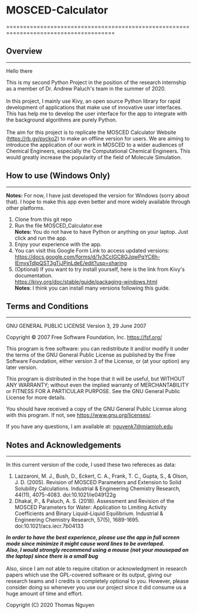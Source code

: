 # MOSCED-Calculator
======================================================================================
## Overview
-------------------
Hello there<br>

This is my second Python Project in the position of the research internship as a member of Dr. Andrew Paluch's team in the summer of 2020. <br>
<br>
In this project, I mainly use Kivy, an open source Python library for rapid development of applications that make use of innovative user interfaces. 
This has help me to develop the user interface for the app to integrate with the background algorithms are purely Python.<br>
<br>
The aim for this project is to replicate the MOSCED Calculator Website
(https://rb.gy/pycko2) to make an offline version for users. We are aiming to introduce the application of our work in MOSCED to a 
wider audiences of Chemical Engineers, especially the Computational Chemical Engineers. This would greatly increase the popularity of the field of Molecule Simulation.


## How to use (Windows Only)
-----------------------------
**Notes:** For now, I have just developed the version for Windows (sorry about that). I hope to make this app even better and more widely available through other platforms.

1. Clone from this git repo
2. Run the file MOSCED_Calculator.exe <br>
**Notes:** You do not have to have Python or anything on your laptop. Just click and run the app.
3. Enjoy your experience with the app.
4. You can visit this Google Form Link to access updated versions: <br>
https://docs.google.com/forms/d/1v3CcIGC8GJqwPqYC6h-lEmvsTdlpQST3gTjJPjnLdeE/edit?usp=sharing
5. (Optional) If you want to try install yourself, here is the link from Kivy's documentation.<br>
https://kivy.org/doc/stable/guide/packaging-windows.html <br>
**Notes**: I think you can install many versions following this guide.

## Terms and Conditions
-----------------------------
GNU GENERAL PUBLIC LICENSE
Version 3, 29 June 2007

Copyright © 2007 Free Software Foundation, Inc. <https://fsf.org/>

This program is free software: you can redistribute it and/or modify it under the terms of the GNU General Public License as published by the Free Software Foundation, either version 3 of the License, or (at your option) any later version.

This program is distributed in the hope that it will be useful, but WITHOUT ANY WARRANTY; without even the implied warranty of MERCHANTABILITY or FITNESS FOR A PARTICULAR PURPOSE. See the GNU General Public License for more details.

You should have received a copy of the GNU General Public License along with this program.  If not, see <https://www.gnu.org/licenses/>.

If you have any questions, I am available at: nguyenk7@miamioh.edu


## Notes and Acknowledgements
------------------------------
In this current version of the code, I used these two refereces as data:

1) Lazzaroni, M. J., Bush, D., Eckert, C. A., Frank, T. C., Gupta, S., &amp; Olson, J. D. (2005). Revision of MOSCED Parameters and Extension to Solid Solubility Calculations. Industrial &amp; Engineering Chemistry Research, 44(11), 4075-4083. doi:10.1021/ie049122g		
2) Dhakal, P., &amp; Paluch, A. S. (2018). Assessment and Revision of the MOSCED Parameters for Water: Application to Limiting Activity Coefficients and Binary Liquid–Liquid Equilibrium. Industrial &amp; Engineering Chemistry Research, 57(5), 1689-1695. doi:10.1021/acs.iecr.7b04133

***In order to have the best experience, please use the app in full screen mode since minimize it might cause word lines to be overlaped.***<br>
***Also, I would strongly recommend using a mouse (not your mousepad on the laptop) since there is a small bug***<br>
<br>
Also, since I am not able to require citation or acknowledgment in research papers which use the GPL-covered software or its output, giving our research teams and I credits is completely optional to you. However, please consider doing so whenever you use our project since it did consume us a huge amount of time and effort. 

Copyright (C) 2020 Thomas Nguyen
